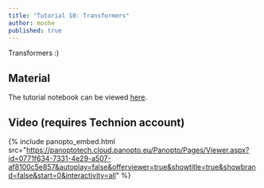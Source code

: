 ```yaml
---
title: "Tutorial 10: Transformers"
author: moshe
published: true
---
```


Transformers :)

## Material

The tutorial notebook can be viewed [here](https://nbviewer.org/github/vistalab-technion/cs236781-tutorials/blob/master/t10-%20Transformers/tutorial10-Transformers.ipynb?flush_cache=true).

## Video (requires Technion account)

{% include panopto_embed.html src="https://panoptotech.cloud.panopto.eu/Panopto/Pages/Viewer.aspx?id=0771f634-7331-4e29-a507-af8100c5e857&autoplay=false&offerviewer=true&showtitle=true&showbrand=false&start=0&interactivity=all" %}

